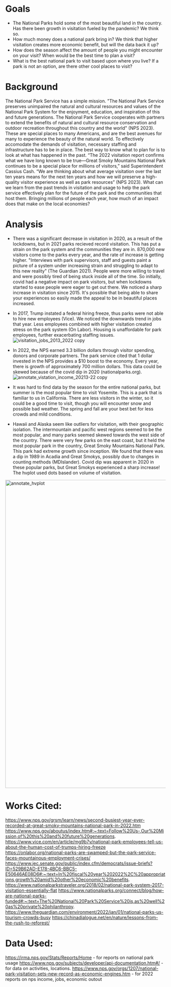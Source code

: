# Goals 

* The National Parks hold some of the most beautiful land in the country. Has there been growth in visitation fueled by the pandemic? We think so.
* How much money does a national park bring in? We think that higher visitation creates more economic benefit, but will the data back it up? 
* How does the season affect the amount of people you might encounter on your visit? When would be the best time to plan a visit? 
* What is the best national park to visit based upon where you live? If a park is not an option, are there other cool places to visit?

# Background

The National Park Service has a simple mission. "The National Park Service preserves unimpaired the natural and cultural resources and values of the National Park System for the enjoyment, education, and inspiration of this and future generations. The National Park Service cooperates with partners to extend the benefits of natural and cultural resource conservation and outdoor recreation throughout this country and the world" (NPS 2023). These are special places to many Americans, and are the best avenues for many to experience the beauty of the natural world. To effectively accomodate the demands of visitation, necessary staffing and infrastructure has to be in place. The best way to know what to plan for is to look at what has happened in the past. “The 2022 visitation report confirms what we have long known to be true—Great Smoky Mountains National Park continues to be a special place for millions of visitors,” said Superintendent Cassius Cash. “We are thinking about what average visitation over the last ten years means for the next ten years and how we will preserve a high-quality visitor experience as well as park resources” (NPS 2023). What can we learn from the past trends in visitation and usage to help the park service effectively plan for the future of the park and the communities that host them. Bringing millions of people each year, how much of an impact does that make on the local economies?

# Analysis

* There was a significant decrease in visitation in 2020, as a result of the lockdowns, but in 2021 parks recieved record visitation. This has put a strain on the park system and the communities they are in. 870,000 new visitors come to the parks every year, and the rate of increase is getting higher. "Interviews with park supervisors, staff and guests paint a picture of a system under increasing strain and struggling to adapt to this new reality" (The Guardian 2021). People were more willing to travel and were possibly tired of being stuck inside all of the time. So initially, covid had a negative impact on park visitors, but when lockdowns started to ease people were eager to get out there. We noticed a sharp increase in visitation since 2015. It's possible that being able to share your experiences so easily made the appeal to be in beautiful places increased.
* In 2017, Trump instated a federal hiring freeze, thus parks were not able to hire new employees (Vice). We noticed the downwards trend in jobs that year. Less employees combined with higher visitation created stress on the park system (On Labor). Housing is unaffordable for park employees, further exacerbating staffing issues.
![visitation_jobs_2013_2022 copy](https://github.com/andymatsuura/NPS-Analysis/assets/150317761/557e439b-bb55-4cd3-b425-9961556bec6c)

* In 2022, the NPS earned 3.3 billion dollars through visitor spending, donors and corporate partners. The park service cited that 1 dollar invested in the NPS provides a $10 boost to the economy. Every year, there is growth of approximately 700 million dollars. This data could be skewed because of the covid dip in 2020 (nationalparks.org).
![annotate_vistation_income_20213-22 copy](https://github.com/andymatsuura/NPS-Analysis/assets/150317761/8ddd36ec-7229-4e48-ac0f-9f1e7b54d0dc)

* It was hard to find data by the season for the entire national parks, but summer is the most popular time to visit Yosemite. This is a park that is familiar to us in California. There are less visitors in the winter, so it could be a good time to visit, though you will encounter snow and possible bad weather. The spring and fall are your best bet for less crowds and mild conditions. 
* Hawaii and Alaska seem like outliers for visitation, with their geographic isolation. The intermountain and pacific west regions seemed to be the most popular, and many parks seemed skewed towards the west side of the country. There were very few parks on the east coast, but it held the most popular park in the country, Great Smoky Mountains National Park. This park had extreme growth since inception. We found that there was a dip in 1989 in Acadia and Great Smokys, possibly due to changes in counting methods (MDIslander). Covid dip was apparent in 2020 in these popular parks, but Great Smokys experienced a sharp increase! The hvplot used dots based on volume of visitation.
 <img width="968" alt="annotate_hvplot" src="https://github.com/andymatsuura/NPS-Analysis/assets/150317761/a46f2958-673c-4b09-8e1a-e263f7e9821b">


# Works Cited:

https://www.nps.gov/grsm/learn/news/second-busiest-year-ever-recorded-at-great-smoky-mountains-national-park-in-2022.htm
https://www.nps.gov/aboutus/index.htm#:~:text=Follow%20Us-,Our%20Mission,of%20this%20and%20future%20generations.
https://www.vice.com/en/article/mg9b7v/national-park-employees-tell-us-about-the-human-cost-of-trumps-hiring-freeze
https://onlabor.org/national-parks-are-swamped-but-the-park-service-faces-mountainous-employment-crises/
https://www.jec.senate.gov/public/index.cfm/democrats/issue-briefs?ID=529B62AD-E178-4BC6-BBC5-E50646AE08D6#:~:text=In%20fiscal%20year%202022%2C%20appropriations,growth%20amid%20other%20economic%20benefits.
https://www.nationalparkstraveler.org/2018/02/national-park-system-2017-visitation-essentially-flat
https://www.nationalparks.org/connect/blog/how-are-national-parks-funded#:~:text=The%20National%20Park%20Service%20is,as%20well%20as%20private%20philanthropy.
https://www.theguardian.com/environment/2022/jan/01/national-parks-us-tourism-crowds-busy
https://chinadialogue.net/en/nature/lessons-from-the-rush-to-reforest/


# Data Used: 

https://irma.nps.gov/Stats/Reports/Home - for reports on national park usage
https://www.nps.gov/subjects/developer/api-documentation.htm#/ - for data on activities, locations.
https://www.nps.gov/orgs/1207/national-park-visitation-sets-new-record-as-economic-engines.htm - for 2022 reports on nps income, jobs, economic outout
